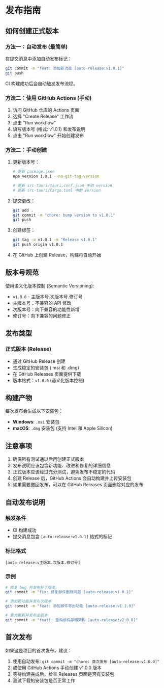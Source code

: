 # 发布指南

## 如何创建正式版本

### 方法一：自动发布 (最简单)

在提交消息中添加自动发布标记：
```bash
git commit -m "feat: 添加新功能 [auto-release:v1.0.1]"
git push
```

CI 构建成功后会自动触发发布流程。

### 方法二：使用 GitHub Actions (手动)

1. 访问 GitHub 仓库的 Actions 页面
2. 选择 "Create Release" 工作流
3. 点击 "Run workflow"
4. 填写版本号 (格式: v1.0.1) 和发布说明
5. 点击 "Run workflow" 开始创建发布

### 方法二：手动创建

1. 更新版本号：
   ```bash
   # 更新 package.json
   npm version 1.0.1 --no-git-tag-version
   
   # 更新 src-tauri/tauri.conf.json 中的 version
   # 更新 src-tauri/Cargo.toml 中的 version
   ```

2. 提交更改：
   ```bash
   git add .
   git commit -m "chore: bump version to v1.0.1"
   git push
   ```

3. 创建标签：
   ```bash
   git tag -a v1.0.1 -m "Release v1.0.1"
   git push origin v1.0.1
   ```

4. 在 GitHub 上创建 Release，构建将自动开始

## 版本号规范

使用语义化版本控制 (Semantic Versioning):
- `v1.0.0` - 主版本号.次版本号.修订号
- 主版本号：不兼容的 API 修改
- 次版本号：向下兼容的功能性新增
- 修订号：向下兼容的问题修正

## 发布类型

### 正式版本 (Release)
- 通过 GitHub Release 创建
- 生成稳定的安装包 (.msi 和 .dmg)
- 在 GitHub Releases 页面提供下载
- 版本格式：`v1.0.0` (语义化版本控制)

## 构建产物

每次发布会生成以下安装包：
- **Windows**: `.msi` 安装包
- **macOS**: `.dmg` 安装包 (支持 Intel 和 Apple Silicon)

## 注意事项

1. 确保所有测试通过后再创建正式版本
2. 发布说明应该包含新功能、改进和修复的详细信息
3. 正式版本应该经过充分测试，避免发布不稳定的代码
4. 创建 Release 后，GitHub Actions 会自动构建并上传安装包
5. 如果需要撤回发布，可以在 GitHub Releases 页面删除对应的发布

## 自动发布说明

### 触发条件
- CI 构建成功
- 提交消息包含 `[auto-release:v1.0.1]` 格式的标记

### 标记格式
```
[auto-release:v主版本.次版本.修订号]
```

### 示例
```bash
# 修复 bug 并发布补丁版本
git commit -m "fix: 修复邮件删除问题 [auto-release:v1.0.1]"

# 添加新功能并发布次版本
git commit -m "feat: 添加邮件导出功能 [auto-release:v1.1.0]"

# 重大更新并发布主版本
git commit -m "feat!: 重构邮件存储架构 [auto-release:v2.0.0]"
```

## 首次发布

如果这是项目的首次发布，建议：

1. 使用自动发布: `git commit -m "chore: 首次发布 [auto-release:v1.0.0]"`
2. 或使用 GitHub Actions 手动创建 v1.0.0 版本
3. 等待构建完成后，检查 Releases 页面是否有安装包
4. 测试下载的安装包是否正常工作